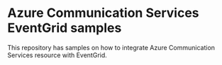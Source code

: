 # Azure Communication Services EventGrid samples

This repository has samples on how to integrate Azure Communication Services resource with EventGrid.